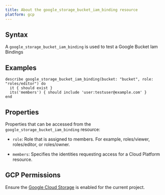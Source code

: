 ```yaml
---
title: About the google_storage_bucket_iam_binding resource
platform: gcp
---
```


## Syntax
A `google_storage_bucket_iam_binding` is used to test a Google Bucket Iam Bindings

## Examples
```
describe google_storage_bucket_iam_binding(bucket: "bucket", role: "roles/editor") do
  it { should exist }
  its('members') { should include 'user:testuser@example.com' }
end
```

## Properties
Properties that can be accessed from the `google_storage_bucket_iam_binding` resource:

  * `role`: Role that is assigned to members. For example, roles/viewer, roles/editor, or roles/owner.

  * `members`: Specifies the identities requesting access for a Cloud Platform resource.


## GCP Permissions

Ensure the [Google Cloud Storage](https://console.cloud.google.com/apis/library/storage-component.googleapis.com/) is enabled for the current project.
